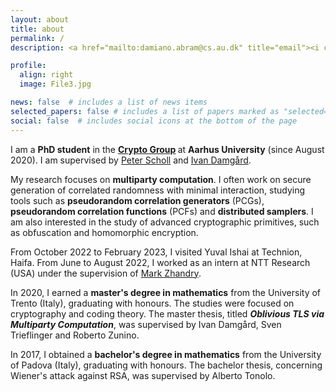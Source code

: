 ```yaml
---
layout: about
title: about
permalink: /
description: <a href="mailto:damiano.abram@cs.au.dk" title="email"><i class="fas fa-envelope"></i></a> damiano.abram@cs.au.dk

profile:
  align: right
  image: File3.jpg

news: false  # includes a list of news items
selected_papers: false # includes a list of papers marked as "selected={true}"
social: false  # includes social icons at the bottom of the page
---
```


I am a <b>PhD student</b> in the <b> [Crypto Group](https://cs.au.dk/~orlandi/cryptogroup/) </b> at <b>Aarhus University</b> (since August 2020). I am supervised by [Peter Scholl](https://pascholl.github.io/) and [Ivan Damgård](https://cs.au.dk/~ivan/).

My research focuses on <b>multiparty computation</b>. I often work on secure generation of correlated randomness with minimal interaction, studying tools such as <b>pseudorandom correlation generators</b> (PCGs), <b>pseudorandom correlation functions</b> (PCFs) and <b>distributed samplers</b>. I am also interested in the study of advanced cryptographic primitives, such as obfuscation and homomorphic encryption.

From October 2022 to February 2023, I visited Yuval Ishai at Technion, Haifa.
From June to August 2022, I worked as an intern at NTT Research (USA) under the supervision of [Mark Zhandry](https://www.cs.princeton.edu/~mzhandry/).

In 2020, I earned a <b>master's degree in mathematics</b> from the University of Trento (Italy), graduating with honours. The studies were focused on cryptography and coding theory. The master thesis, titled <em><b>Oblivious TLS via Multiparty Computation</b></em>, was supervised by Ivan Damgård, Sven Trieflinger and Roberto Zunino.

In 2017, I obtained a <b>bachelor's degree in mathematics</b> from the University of Padova (Italy), graduating with honours. The bachelor thesis, concerning Wiener's attack against RSA, was supervised by Alberto Tonolo.

<!---
 Write your biography here. Tell the world about yourself. Link to your favorite [subreddit](http://reddit.com). You can put a picture in, too. The code is already in, just name your picture `prof_pic.jpg` and put it in the `img/` folder.

# Put your address / P.O. box / other info right below your picture. You can also disable any these elements by editing `profile` property of the YAML header of your `_pages/about.md`. Edit `_bibliography/papers.bib` and Jekyll will render your [publications page](/al-folio/publications/) automatically.

# Link to your social media connections, too. This theme is set up to use [Font Awesome icons](http://fortawesome.github.io/Font-Awesome/) and [Academicons](https://jpswalsh.github.io/academicons/), like the ones below. Add your Facebook, Twitter, LinkedIn, Google Scholar, or just disable all of them.-->
